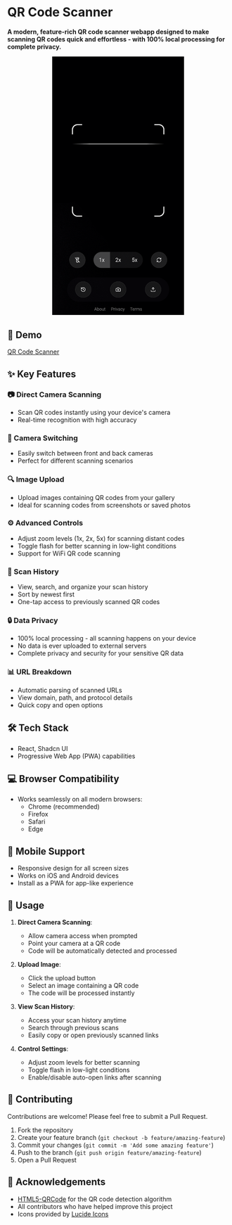 # QR Code Scanner

**A modern, feature-rich QR code scanner webapp designed to make scanning QR codes quick and effortless - with 100% local processing for complete privacy.**

<p align="center">
  <img src="screenshot.png" alt="QR Code Scanner Interface" width="300">
</p>

## 🚀 Demo 

[QR Code Scanner](https://qrcodescanner.co)

## ✨ Key Features

### 📷 Direct Camera Scanning
- Scan QR codes instantly using your device's camera
- Real-time recognition with high accuracy

### 🔄 Camera Switching
- Easily switch between front and back cameras
- Perfect for different scanning scenarios

### 🔍 Image Upload
- Upload images containing QR codes from your gallery
- Ideal for scanning codes from screenshots or saved photos

### ⚙️ Advanced Controls
- Adjust zoom levels (1x, 2x, 5x) for scanning distant codes
- Toggle flash for better scanning in low-light conditions
- Support for WiFi QR code scanning

### 📱 Scan History
- View, search, and organize your scan history
- Sort by newest first
- One-tap access to previously scanned QR codes

### 🔒 Data Privacy
- 100% local processing - all scanning happens on your device
- No data is ever uploaded to external servers
- Complete privacy and security for your sensitive QR data

### 📊 URL Breakdown
- Automatic parsing of scanned URLs
- View domain, path, and protocol details
- Quick copy and open options

## 🛠️ Tech Stack

- React, Shadcn UI
- Progressive Web App (PWA) capabilities

## 💻 Browser Compatibility

- Works seamlessly on all modern browsers:
  - Chrome (recommended)
  - Firefox
  - Safari
  - Edge

## 📱 Mobile Support

- Responsive design for all screen sizes
- Works on iOS and Android devices
- Install as a PWA for app-like experience

## 🔧 Usage

1. **Direct Camera Scanning**:
   - Allow camera access when prompted
   - Point your camera at a QR code
   - Code will be automatically detected and processed

2. **Upload Image**:
   - Click the upload button
   - Select an image containing a QR code
   - The code will be processed instantly

3. **View Scan History**:
   - Access your scan history anytime
   - Search through previous scans
   - Easily copy or open previously scanned links

4. **Control Settings**:
   - Adjust zoom levels for better scanning
   - Toggle flash in low-light conditions
   - Enable/disable auto-open links after scanning

## 🤝 Contributing

Contributions are welcome! Please feel free to submit a Pull Request.

1. Fork the repository
2. Create your feature branch (`git checkout -b feature/amazing-feature`)
3. Commit your changes (`git commit -m 'Add some amazing feature'`)
4. Push to the branch (`git push origin feature/amazing-feature`)
5. Open a Pull Request

## 🙏 Acknowledgements

- [HTML5-QRCode](https://github.com/mebjas/html5-qrcode) for the QR code detection algorithm
- All contributors who have helped improve this project
- Icons provided by [Lucide Icons](https://lucide.dev/)
